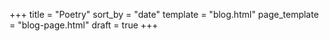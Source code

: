 +++
title = "Poetry"
sort_by = "date"
template = "blog.html"
page_template = "blog-page.html"
draft = true
+++

